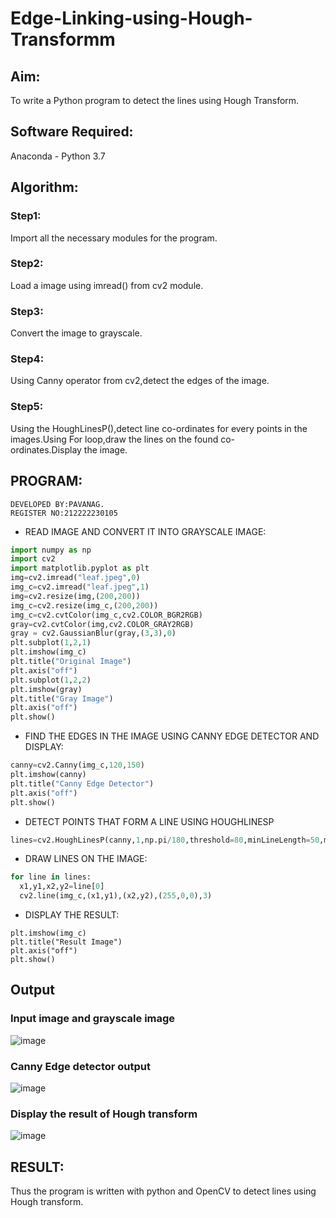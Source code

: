# Edge-Linking-using-Hough-Transformm
## Aim:
To write a Python program to detect the lines using Hough Transform.

## Software Required:
Anaconda - Python 3.7

## Algorithm:
### Step1:
Import all the necessary modules for the program.
### Step2:
Load a image using imread() from cv2 module.
### Step3:
Convert the image to grayscale.
### Step4:
Using Canny operator from cv2,detect the edges of the image.
### Step5:
Using the HoughLinesP(),detect line co-ordinates for every points in the images.Using For loop,draw the lines on the found co-ordinates.Display the image.
## PROGRAM:
```
DEVELOPED BY:PAVANAG.
REGISTER NO:212222230105
```
- READ IMAGE AND CONVERT IT INTO GRAYSCALE IMAGE:
```python
import numpy as np
import cv2
import matplotlib.pyplot as plt
img=cv2.imread("leaf.jpeg",0)
img_c=cv2.imread("leaf.jpeg",1)
img=cv2.resize(img,(200,200))
img_c=cv2.resize(img_c,(200,200))
img_c=cv2.cvtColor(img_c,cv2.COLOR_BGR2RGB)
gray=cv2.cvtColor(img,cv2.COLOR_GRAY2RGB)
gray = cv2.GaussianBlur(gray,(3,3),0)
plt.subplot(1,2,1)
plt.imshow(img_c)
plt.title("Original Image")
plt.axis("off")
plt.subplot(1,2,2)
plt.imshow(gray)
plt.title("Gray Image")
plt.axis("off")
plt.show()
```
- FIND THE EDGES IN THE IMAGE USING CANNY EDGE DETECTOR AND DISPLAY:
```python
canny=cv2.Canny(img_c,120,150)
plt.imshow(canny)
plt.title("Canny Edge Detector")
plt.axis("off")
plt.show()
```
- DETECT POINTS THAT FORM A LINE USING HOUGHLINESP
```python
lines=cv2.HoughLinesP(canny,1,np.pi/180,threshold=80,minLineLength=50,maxLineGap=250)
```
- DRAW LINES ON THE IMAGE:
```python
for line in lines:
  x1,y1,x2,y2=line[0]
  cv2.line(img_c,(x1,y1),(x2,y2),(255,0,0),3)
```
- DISPLAY THE RESULT:
```
plt.imshow(img_c)
plt.title("Result Image")
plt.axis("off")
plt.show()
```
## Output
### Input image and grayscale image
![image](https://github.com/gpavana/Edge-Linking-using-Hough-Transformm/assets/118787343/0d37e46d-0a29-43be-ab86-84893f7b6bad)
### Canny Edge detector output
![image](https://github.com/gpavana/Edge-Linking-using-Hough-Transformm/assets/118787343/da6c8f9c-5668-4859-a611-17bb494c8dfd)
### Display the result of Hough transform
![image](https://github.com/gpavana/Edge-Linking-using-Hough-Transformm/assets/118787343/039f7956-a565-402b-a0e1-1e963b400bf7)

## RESULT:
Thus the program is written with python and OpenCV to detect lines using Hough transform.

